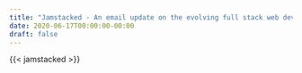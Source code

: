 ```yaml
---
title: "Jamstacked - An email update on the evolving full stack web development ecosystem."
date: 2020-06-17T00:00:00-00:00
draft: false
---
```


{{< jamstacked >}}